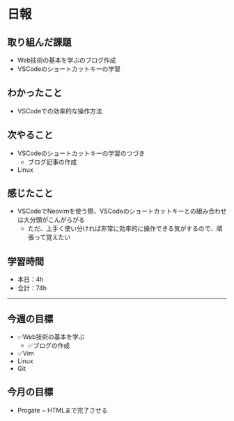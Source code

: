 # 日報

## 取り組んだ課題

- Web技術の基本を学ぶのブログ作成
- VSCodeのショートカットキーの学習

## わかったこと

- VSCodeでの効率的な操作方法

## 次やること

- VSCodeのショートカットキーの学習のつづき
  - ブログ記事の作成
- Linux

## 感じたこと

- VSCodeでNeovimを使う際、VSCodeのショートカットキーとの組み合わせは大分頭がこんがらがる
  - ただ、上手く使い分ければ非常に効率的に操作できる気がするので、頑張って覚えたい

## 学習時間

- 本日：4h
- 合計：74h

---

## 今週の目標

- ✅Web技術の基本を学ぶ
  - ✅ブログの作成
- ✅Vim
- Linux
- Git

## 今月の目標

- Progate ~ HTMLまで完了させる
